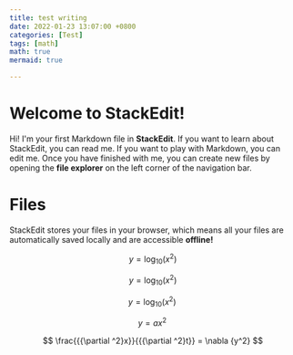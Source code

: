 ```yaml
---
title: test writing
date: 2022-01-23 13:07:00 +0800
categories: [Test]
tags: [math]
math: true
mermaid: true

---
```


# Welcome to StackEdit!

Hi! I'm your first Markdown file in **StackEdit**. If you want to learn about StackEdit, you can read me. If you want to play with Markdown, you can edit me. Once you have finished with me, you can create new files by opening the **file explorer** on the left corner of the navigation bar.


# Files

StackEdit stores your files in your browser, which means all your files are automatically saved locally and are accessible **offline!**

$$
y = {\log _{10}}\left( {{x^2}} \right)
$$

$$
y = {\log_{10}}({{x^2}})
$$

$$
y = {\log _{10}}\left( {{x^2}} \right)\,
$$

$$
y = a{x^2}\,
$$

$$
\frac{{{\partial ^2}x}}{{{\partial ^2}t}} = \nabla {y^2}
$$